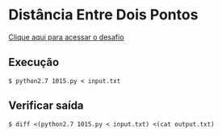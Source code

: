 # Distância Entre Dois Pontos
[Clique aqui para acessar o desafio](https://www.urionlinejudge.com.br/judge/pt/problems/view/1015)

## Execução
```
$ python2.7 1015.py < input.txt
```

## Verificar saída
```
$ diff <(python2.7 1015.py < input.txt) <(cat output.txt)
```